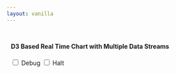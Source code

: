 ```yaml
---
layout: vanilla
---
```


<head>
<meta charset="utf-8">
<script src="{{site.baseurl}}{{site.data.urls.promise_polyfill}}"></script>
<!-- Author: Bo Ericsson -->
<title>Real Time Chart Multi</title>
<link rel="stylesheet type=text/css" href="https://cdnjs.cloudflare.com/ajax/libs/twitter-bootstrap/2.3.2/css/bootstrap.min.css" media="all">
<style>
.axis text {
  font: 10px sans-serif;
}
.chartTitle {
  font-size: 12px;
  font-weight: bold;
  text-anchor: middle; 
}
.axis .title {
  font-weight: bold;
  text-anchor: middle;
}
.axis path,
.axis line {
  fill: none;
  stroke: #000;
  shape-rendering: crispEdges;
}
.x.axis path {
  fill: none;
  stroke: #000;
  shape-rendering: crispEdges;
}
.nav .area {
  fill: lightgrey;
  stroke-width: 0px;
}
.nav .line {
  fill: none;
  stroke: darkgrey;
  stroke-width: 1px;
}
.viewport {
  stroke: grey;
  fill: black;
  fill-opacity: 0.3;
}
.viewport .extent {
  fill: green;
}
.well {
  padding-top: 0px;
  padding-bottom: 0px;
}
</style>
</head>
<body>

<div style="max-width: 900px; max-height: 400px; padding: 10px">

  <div class="well">
    <h4>D3 Based Real Time Chart with Multiple Data Streams 
  </div>
  <input id="debug" type="checkbox" name="debug" value="debug" style="margin-bottom: 10px" /> Debug
  <input id="halt" type="checkbox" name="halt" value="halt" style="margin-bottom: 10px" /> Halt

  <div id="viewDiv"></div>

</div>

<script src="https://cdnjs.cloudflare.com/ajax/libs/d3/3.5.6/d3.min.js"></script>
<script src="realTimeChartMulti.js"></script>
<script>
'use strict';

// create the real time chart
var chart = realTimeChartMulti()
    .title("Button clicks")
    .yTitle("Categories")
    .xTitle("Time")
    .yDomain(["Category1", "Category2", "Category3"]) // initial y domain (note array)
    .border(true)
    .width(900)
    .height(350);

// invoke the chart
var chartDiv = d3.select("#viewDiv").append("div")
    .attr("id", "chartDiv")
    .call(chart);

// alternative and equivalent invocation
//chart(chartDiv); 

// event handler for debug checkbox
d3.select("#debug").on("change", function() {
  var state = d3.select(this).property("checked")
  chart.debug(state);
})

// event handler for halt checkbox
d3.select("#halt").on("change", function() {
  var state = d3.select(this).property("checked")
  chart.halt(state);
})


// configure the data generator

// mean and deviation for generation of time intervals
var tX = 5; // time constant, multiple of one second
var meanMs = 1000 * tX, // milliseconds
    dev = 200 * tX; // std dev

// define time scale
var timeScale = d3.scale.linear()
    .domain([300 * tX, 1700 * tX])
    .range([300 * tX, 1700 * tX])
    .clamp(true);

// define function that returns normally distributed random numbers
var normal = d3.random.normal(meanMs, dev);

// define color scale
var color = d3.scale.category10();

// in a normal use case, real time data would arrive through the network or some other mechanism
var d = -1;
var shapes = ["rect", "circle"];
var timeout = 0;

// define data generator
function dataGenerator() {

  setTimeout(function() {

    // add categories dynamically
    d++;
    switch (d) {
      case 5:
        chart.yDomain(["Category1", "Category2"]);
        break;
      case 10:
        chart.yDomain(["Category1", "Category2", "Category3"]);
        break;
      default:
    }

    // output a sample for each category, each interval (five seconds)
    chart.yDomain().forEach(function(cat, i) {

      // create randomized timestamp for this category data item
      var now = new Date(new Date().getTime() + i * (Math.random() - 0.5) * 1000);

      // create new data item
      var obj;
      var doSimple = false;
      if (doSimple) {
        obj = {
          // simple data item (simple black circle of constant size)
          time: now,
          color: "black",
          opacity: 1,
          category: "Category" + (i + 1),
          type: "circle",
          size: 5,
        };

      } else {
        obj = {
          // complex data item; four attributes (type, color, opacity and size) are changing dynamically with each iteration (as an example)
          time: now,
          color: color(d % 10),
          opacity: Math.max(Math.random(), 0.3),
          category: "Category" + (i + 1),
          //type: shapes[Math.round(Math.random() * (shapes.length - 1))], // the module currently doesn't support dynamically changed svg types (need to add key function to data, or method to dynamically replace svg object – tbd)
          type: "circle",
          size: Math.max(Math.round(Math.random() * 12), 4),
        };
      }

      // send the datum to the chart
      chart.datum(obj);      
    });

    // drive data into the chart at average interval of five seconds
    // here, set the timeout to roughly five seconds
    timeout = Math.round(timeScale(normal()));

    // do forever
    dataGenerator();

  }, timeout);
}

// start the data generator
// dataGenerator();

</script>

<script src="{{site.baseurl}}{{site.data.urls-internal.metaframe_library_path}}"></script>
<script src="index.js"></script>